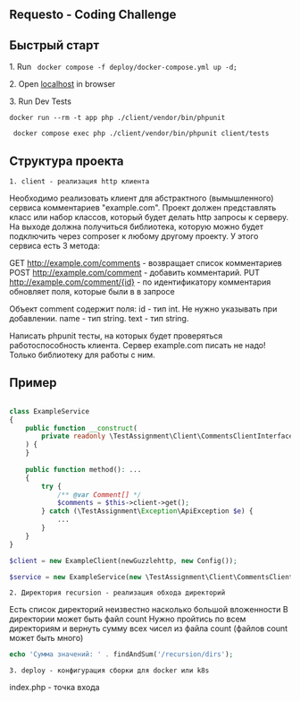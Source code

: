 ## Requesto - Coding Challenge

## Быстрый старт

<p>1. Run <code> docker compose -f deploy/docker-compose.yml up -d;</code></p>
<p></p>
<p>2. Open <a href="http://localhost ">localhost</a> in browser</p>

<p>3. Run Dev Tests</p>
<p><code>docker run --rm -t app php ./client/vendor/bin/phpunit</code></p>
<p><code> docker compose exec php ./client/vendor/bin/phpunit client/tests</code></p>

## Структура проекта

<p><code>1. client - реализация http клиента</code></p>

Необходимо реализовать клиент для абстрактного (вымышленного) сервиса комментариев "example.com". Проект должен представлять класс или набор классов, который будет делать http запросы к серверу.
На выходе должна получиться библиотека, которую можно будет подключить через composer к любому другому проекту.
У этого сервиса есть 3 метода:

GET http://example.com/comments - возвращает список комментариев
POST http://example.com/comment - добавить комментарий.
PUT http://example.com/comment/{id} - по идентификатору комментария обновляет поля, которые были в в запросе

Объект comment содержит поля:
id - тип int. Не нужно указывать при добавлении.
name - тип string.
text - тип string.

Написать phpunit тесты, на которых будет проверяться работоспособность клиента.
Сервер example.com писать не надо! Только библиотеку для работы с ним.

## Пример

```php

class ExampleService
{
    public function __construct(
        private readonly \TestAssignment\Client\CommentsClientInterface $client
    ) {
    }
    
    public function method(): ...
    {
        try {
            /** @var Comment[] */
            $comments = $this->client->get();
        } catch (\TestAssignment\Exception\ApiException $e) {
            ...
        }
    } 
}

$client = new ExampleClient(newGuzzlehttp, new Config());

$service = new ExampleService(new \TestAssignment\Client\CommentsClient());
```

<p><code>2. Директория recursion - реализация обхода директорий</code></p>

Есть список директорий неизвестно насколько большой вложенности
В директории может быть файл count
Нужно пройтись по всем директориям и вернуть сумму всех чисел из файла count (файлов count может быть много)

```php
echo 'Сумма значений: ' . findAndSum('/recursion/dirs');
```
<p><code>3. deploy - конфигурация сборки для docker или k8s</code></p>

index.php - точка входа
